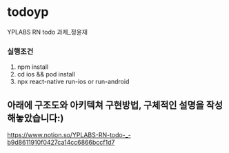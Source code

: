 # todoyp
YPLABS RN todo 과제_정윤재 

### 실행조건
1. npm install
2. cd ios && pod install
3. npx react-native run-ios or run-android

## 아래에 구조도와 아키텍쳐 구현방법, 구체적인 설명을 작성해놓았습니다:) 
https://www.notion.so/YPLABS-RN-todo-_-b9d8611910f0427ca14cc6866bccf1d7
